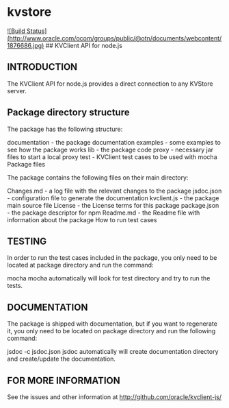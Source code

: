 # kvstore
[![Build Status] (http://www.oracle.com/ocom/groups/public/@otn/documents/webcontent/1876686.jpg)](http://www.oracle.com/technetwork/database/database-technologies/nosqldb/overview/index.html) ## KVClient API for node.js


INTRODUCTION
------------
The KVClient API for node.js provides a direct connection to any KVStore server. 


Package directory structure
---------------------------

The package has the following structure:

documentation - the package documentation
examples - some examples to see how the package works
lib - the package code
proxy - necessary jar files to start a local proxy
test - KVClient test cases to be used with mocha
Package files

The package contains the following files on their main directory:

Changes.md - a log file with the relevant changes to the package
jsdoc.json - configuration file to generate the documentation
kvclient.js - the package main source file
License - the License terms for this package
package.json - the package descriptor for npm
Readme.md - the Readme file with information about the package
How to run test cases


TESTING
-------

In order to run the test cases included in the package, you only need to be located at package directory and run the command:

mocha
mocha automatically will look for test directory and try to run the tests.


DOCUMENTATION
-------------

The package is shipped with documentation, but if you want to regenerate it, you only need to be located on package directory and run the following command:

jsdoc -c jsdoc.json
jsdoc automatically will create documentation directory and create/update the documentation.


FOR MORE INFORMATION
--------------------
See the issues and other information at http://github.com/oracle/kvclient-js/

